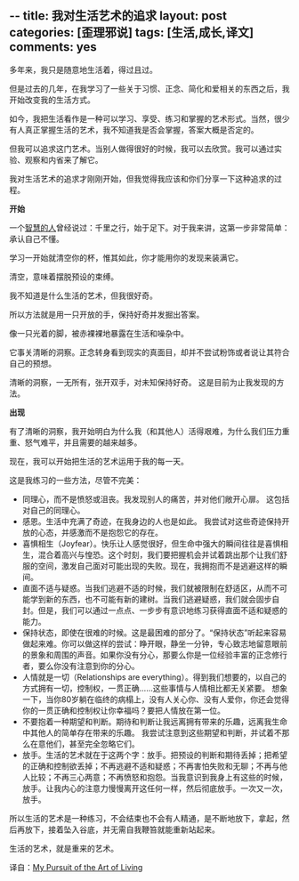--
title: 我对生活艺术的追求
layout: post
categories: [歪理邪说]
tags: [生活,成长,译文]
comments: yes
---

多年来，我只是随意地生活着，得过且过。 

但是过去的几年，在我学习了一些关于习惯、正念、简化和爱相关的东西之后，我开始改变我的生活方式。 

如今，我把生活看作是一种可以学习、享受、练习和掌握的艺术形式。当然，很少有人真正掌握生活的艺术，我不知道我是否会掌握，答案大概是否定的。 

但我可以追求这门艺术。当别人做得很好的时候，我可以去欣赏。我可以通过实验、观察和内省来了解它。 

我对生活艺术的追求才刚刚开始，但我觉得我应该和你们分享一下这种追求的过程。 

**开始**

一个[智慧的人](https://zh.wikipedia.org/wiki/%E8%80%81%E5%AD%90)曾经说过：千里之行，始于足下。对于我来讲，这第一步非常简单：承认自己不懂。 

学习一开始就清​​空你的杯，惟其如此，你才能用你的发现来装满它。 

清空，意味着摆脱预设的束缚。 

我不知道是什么生活的艺术，但我很好奇。 

所以方法就是用一只开放的手，保持好奇并发掘出答案。 

像一只光着的脚，被赤裸裸地暴露在生活和噪杂中。 

它事关清晰的洞察。正念转身看到现实的真面目，却并不尝试粉饰或者说让其符合自己的预想。 

清晰的洞察，一无所有，张开双手，对未知保持好奇。 这是目前为止我发现的方法。 

**出现**

有了清晰的洞察，我开始明白为什么我（和其他人）活得艰难，为什么我们压力重重、怒气难平，并且需要的越来越多。 

现在，我可以开始把生活的艺术运用于我的每一天。 

这是我练习的一些方法，尽管不完美： 

  * 同理心，而不是愤怒或沮丧。我发现别人的痛苦，并对他们敞开心扉。 这包括对自己的同理心。
  * 感恩。生活中充满了奇迹，在我身边的人也是如此。 我尝试对这些奇迹保持开放的心态，并感激而不是抱怨它的存在。
  * 喜惧相生（Joyfear）。快乐让人感觉很好，但生命中强大的瞬间往往是喜惧相生，混合着高兴与惶恐。这个时刻，我们要把握机会并试着跳出那个让我们舒服的空间，激发自己面对可能出现的失败。现在，我拥抱而不是逃避这样的瞬间。
  * 直面不适与疑惑。当我们逃避不适的时候，我们就被限制在舒适区，从而不可能学到新的东西，也不可能有新的建树。当我们逃避疑惑，我们就会固步自封。但是，我们可以通过一点点、一步步有意识地练习获得直面不适和疑惑的能力。
  * 保持状态，即使在很难的时候。这是最困难的部分了。“保持状态”听起来容易做起来难。你可以做这样的尝试：睁开眼，静坐一分钟，专心致志地留意眼前的景象和周围的声音。如果你没有分心，那要么你是一位经验丰富的正念修行者，要么你没有注意到你的分心。
  * 人情就是一切（Relationships are everything）。得到我们想要的，以自己的方式拥有一切，控制权，一贯正确......这些事情与人情相比都无关紧要。 想象一下，当你80岁躺在临终的病榻上，没有人关心你、没有人爱你，你还会觉得你的一贯正确和控制权让你幸福吗？要把人情放在第一位。
  * 不要抱着一种期望和判断。期待和判断让我远离拥有带来的乐趣，远离我生命中其他人的简单存在带来的乐趣。 我尝试注意到这些期望和判断，并试着不那么在意他们，甚至完全忽略它们。
  * 放手。生活的艺术就在于这两个字：放手。把预设的判断和期待丢掉；把希望的正确和控制欲丢掉；不再逃避不适和疑惑；不再害怕失败和无聊；不再与他人比较；不再三心两意；不再愤怒和抱怨。当我意识到我身上有这些的时候，放手。让我内心的注意力慢慢离开这任何一样，然后彻底放手。一次又一次，放手。

所以生活的艺术是一种练习，不会结束也不会有人精通，是不断地放下，拿起，然后再放下，接着坠入谷底，并无需自我鞭笞就能重新站起来。 

生活的艺术，就是重来的艺术。 

译自：[My Pursuit of the Art of Living](http://zenhabits.net/aol/)